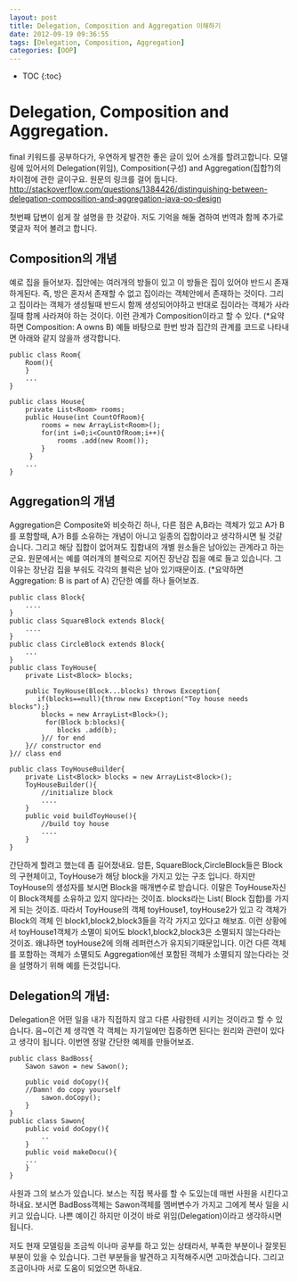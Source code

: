 ```yaml
---
layout: post
title: Delegation, Composition and Aggregation 이해하기
date: 2012-09-19 09:36:55
tags: [Delegation, Composition, Aggregation]
categories: [OOP]
---
```


* TOC
{:toc}

# Delegation, Composition and Aggregation.

final 키워드를 공부하다가, 우연하게 발견한 좋은 글이 있어 소개를 할려고합니다.
모델링에 있어서의 Delegation(위임), Composition(구성) and Aggregation(집합?)의 차이점에 관한 글이구요.
원문의 링크를 걸어 둡니다.
http://stackoverflow.com/questions/1384426/distinguishing-between-delegation-composition-and-aggregation-java-oo-design

첫번째 답변이 쉽게 잘 설명을 한 것같아. 저도 기억을 해둘 겸하여 번역과 함께 추가로 몇글자 적어 볼려고 합니다.
## Composition의 개념
예로 집을 들어보자. 집안에는 여러개의 방들이 있고 이 방들은 집이 있어야 반드시 존재하게된다. 즉, 방은 혼자서 존재할 수 없고 집이라는 객체안에서 존재하는 것이다. 그리고 집이라는 객체가 생성될때 반드시 함께 생성되어야하고 반대로 집이라는 객체가 사라질때 함께 사라져야 하는 것이다. 이런 관계가 Composition이라고 할 수 있다.
(*요약하면 Composition: A owns B)
예들 바탕으로 한번 방과 집간의 관계를 코드로 나타내면 아래와 같지 않을까 생각합니다.

```
public class Room{
    Room(){
    }
    ...
}

public class House{
    private List<Room> rooms;
    public House(int CountOfRoom){
        rooms = new ArrayList<Room>();
        for(int i=0;i<CountOfRoom;i++){
            rooms .add(new Room());
        }
     }
    ...
}
```

## Aggregation의 개념
Aggregation은 Composite와 비슷하긴 하나, 다른 점은 A,B라는 객체가 있고 A가 B를 포함할때, A가 B를 소유하는 개념이 아니고 일종의 집합이라고 생각하시면 될 것같습니다. 그리고 해당 집합이 없어져도 집합내의 개별 원소들은 남아있는 관계라고 하는군요.  원문에서는 예를 여러개의 블럭으로 지어진 장난감 집을 예로 들고 있습니다. 그 이유는 장난감 집을 부숴도 각각의 블럭은 남아 있기때문이죠.
(*요약하면 Aggregation: B is part of A)
간단한 예를 하나 들어보죠.

```
public class Block{
    ....    
}
public class SquareBlock extends Block{
    ....
}
public class CircleBlock extends Block{
    ...
}
public class ToyHouse{
    private List<Block> blocks;

    public ToyHouse(Block...blocks) throws Exception{
       if(blocks==null){throw new Exception("Toy house needs blocks");}
        blocks = new ArrayList<Block>();
         for(Block b:blocks){
            blocks .add(b);
        }// for end
    }// constructor end
}// class end

public class ToyHouseBuilder{
    private List<Block> blocks = new ArrayList<Block>();
    ToyHouseBuilder(){
        //initialize block
        ....
    }
    public void buildToyHouse(){
        //build toy house
        ....
    }
}
```
간단하게 할려고 했는데 좀 길어졌내요. 암튼, SquareBlock,CircleBlock들은 Block의 구현체이고, ToyHouse가 해당  block을 가지고 있는 구조 입니다. 하지만 ToyHouse의 생성자를 보시면 Block을 매개변수로 받습니다. 이말은 ToyHouse자신이 Block객체를 소유하고 있지 않다라는 것이죠. blocks라는 List( Block 집합)를 가지게 되는 것이죠. 따라서 ToyHouse의 객체 toyHouse1, toyHouse2가 있고 각 객체가 Block의 객체 인 block1,block2,block3들을 각각 가지고 있다고 해보죠. 이런 상황에서 toyHouse1객체가 소멸이 되어도 block1,block2,block3은 소멸되지 않는다라는 것이죠. 왜냐하면 toyHouse2에 의해 레퍼런스가 유지되기때문입니다. 이건 다른 객체를 포함하는 객체가 소멸되도 Aggregation에선 포함된 객체가 소멸되지 않는다라는 것을 설명하기 위해 예를 든것입니다.

## Delegation의 개념:
Delegation은 어떤 일을 내가 직접하지 않고 다른 사람한테 시키는 것이라고 할 수 있습니다. 음~이건 제 생각엔 각 객체는 자기일에만 집중하면 된다는 원리와 관련이 있다고 생각이 됩니다.
이번엔 정말 간단한 예제를 만들어보죠.

```
public class BadBoss{
    Sawon sawon = new Sawon();

    public void doCopy(){
    //Damn! do copy yourself
        sawon.doCopy();
    }
}
public class Sawon{
    public void doCopy(){
        ..
    }
    public void makeDocu(){
    ...
    }
}
```

사원과 그의 보스가 있습니다. 보스는 직접 복사를 할 수 도있는데 매번 사원을 시킨다고 하내요. 보시면 BadBoss객체는 Sawon객체를 멤버변수가 가지고 그에게 복사 일을 시키고 있습니다. 나쁜 예이긴 하지만 이것이 바로 위임(Delegation)이라고 생각하시면 됩니다.

저도 현재 모델링을 조금씩 이나마 공부를 하고 있는 상태라서, 부족한 부분이나 잘못된 부분이 있을 수 있습니다. 그런 부분들을 발견하고 지적해주시면 고마겠습니다.
그리고 조금이나마 서로 도움이 되었으면 하내요.
